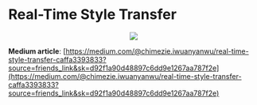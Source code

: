 # Real-Time Style Transfer

<p align = "center">
<img src="https://cdn-images-1.medium.com/max/800/0*TF0rceukIuHtWxVC">
</p>


**Medium article**: 
[https://medium.com/@chimezie.iwuanyanwu/real-time-style-transfer-caffa3393833?source=friends_link&sk=d92f1a90d48897c6dd9e1267aa787f2e](https://medium.com/@chimezie.iwuanyanwu/real-time-style-transfer-caffa3393833?source=friends_link&sk=d92f1a90d48897c6dd9e1267aa787f2e)
